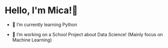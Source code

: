 # Hello, I'm Mica!👋

- 🌱 I’m currently learning Python

- 🔭 I’m working on a School Project about Data Science! (Mainly focus on Machine Learning)



<!--
**micatokashiki/micatokashiki** is a ✨ _special_ ✨ repository because its `README.md` (this file) appears on your GitHub profile.

Here are some ideas to get you started:

- 🔭 I’m currently working on ...
- 🌱 I’m currently learning ...
- 👯 I’m looking to collaborate on ...
- 🤔 I’m looking for help with ...
- 💬 Ask me about ...
- 📫 How to reach me: ...
- 😄 Pronouns: ...
- ⚡ Fun fact: ...
-->
